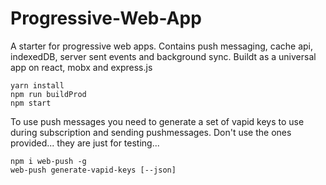 # Progressive-Web-App
A starter for progressive web apps.
Contains push messaging, cache api, indexedDB, server sent events and background sync.
Buildt as a universal app on react, mobx and express.js

```
yarn install
npm run buildProd
npm start
```

To use push messages you need to generate a set of vapid keys to use during subscription
and sending pushmessages. Don't use the ones provided... they are just for testing...

```
npm i web-push -g
web-push generate-vapid-keys [--json]
```
